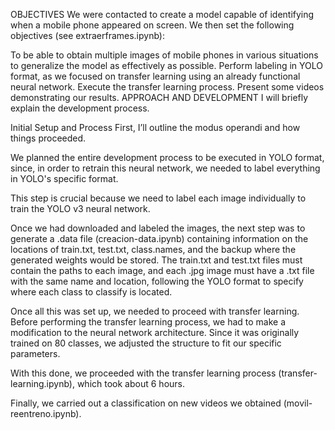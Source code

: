 OBJECTIVES
We were contacted to create a model capable of identifying when a mobile phone appeared on screen. We then set the following objectives (see extraerframes.ipynb):

To be able to obtain multiple images of mobile phones in various situations to generalize the model as effectively as possible.
Perform labeling in YOLO format, as we focused on transfer learning using an already functional neural network.
Execute the transfer learning process.
Present some videos demonstrating our results.
APPROACH AND DEVELOPMENT
I will briefly explain the development process.

Initial Setup and Process
First, I’ll outline the modus operandi and how things proceeded.

We planned the entire development process to be executed in YOLO format, since, in order to retrain this neural network, we needed to label everything in YOLO's specific format.

This step is crucial because we need to label each image individually to train the YOLO v3 neural network.

Once we had downloaded and labeled the images, the next step was to generate a .data file (creacion-data.ipynb) containing information on the locations of train.txt, test.txt, class.names, and the backup where the generated weights would be stored. The train.txt and test.txt files must contain the paths to each image, and each .jpg image must have a .txt file with the same name and location, following the YOLO format to specify where each class to classify is located.

Once all this was set up, we needed to proceed with transfer learning. Before performing the transfer learning process, we had to make a modification to the neural network architecture. Since it was originally trained on 80 classes, we adjusted the structure to fit our specific parameters.

With this done, we proceeded with the transfer learning process (transfer-learning.ipynb), which took about 6 hours.

Finally, we carried out a classification on new videos we obtained (movil-reentreno.ipynb).
